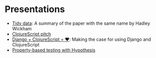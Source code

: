 Presentations
=============

* [Tidy data](https://github.com/jstaffans/presentations/blob/master/tidy-data.org): A summary of the paper with the same name by Hadley Wickham
* [ClojureScript pitch](https://github.com/jstaffans/presentations/blob/master/cljs.org)
* [Django + ClojureScript = ❤](https://github.com/jstaffans/presentations/blob/master/django-cljs.org): Making the case for using Django and ClojureScript
* [Property-based testing with Hypothesis](https://github.com/jstaffans/presentations/blob/master/hypothesis)


